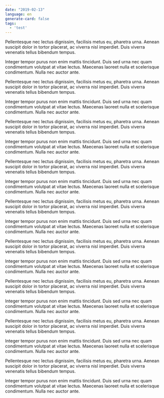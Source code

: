 ```yaml
---
date: "2019-02-13"
language: en
generate-card: false
tags:
  - 'test'
---
```


Pellentesque nec lectus dignissim, facilisis metus eu, pharetra urna. Aenean suscipit dolor in tortor placerat, ac viverra nisl imperdiet. Duis viverra venenatis tellus bibendum tempus. 

Integer tempor purus non enim mattis tincidunt. Duis sed urna nec quam condimentum volutpat at vitae lectus. Maecenas laoreet nulla et scelerisque condimentum. Nulla nec auctor ante.

Pellentesque nec lectus dignissim, facilisis metus eu, pharetra urna. Aenean suscipit dolor in tortor placerat, ac viverra nisl imperdiet. Duis viverra venenatis tellus bibendum tempus. 

Integer tempor purus non enim mattis tincidunt. Duis sed urna nec quam condimentum volutpat at vitae lectus. Maecenas laoreet nulla et scelerisque condimentum. Nulla nec auctor ante.

Pellentesque nec lectus dignissim, facilisis metus eu, pharetra urna. Aenean suscipit dolor in tortor placerat, ac viverra nisl imperdiet. Duis viverra venenatis tellus bibendum tempus. 

Integer tempor purus non enim mattis tincidunt. Duis sed urna nec quam condimentum volutpat at vitae lectus. Maecenas laoreet nulla et scelerisque condimentum. Nulla nec auctor ante.

Pellentesque nec lectus dignissim, facilisis metus eu, pharetra urna. Aenean suscipit dolor in tortor placerat, ac viverra nisl imperdiet. Duis viverra venenatis tellus bibendum tempus. 

Integer tempor purus non enim mattis tincidunt. Duis sed urna nec quam condimentum volutpat at vitae lectus. Maecenas laoreet nulla et scelerisque condimentum. Nulla nec auctor ante.

Pellentesque nec lectus dignissim, facilisis metus eu, pharetra urna. Aenean suscipit dolor in tortor placerat, ac viverra nisl imperdiet. Duis viverra venenatis tellus bibendum tempus. 

Integer tempor purus non enim mattis tincidunt. Duis sed urna nec quam condimentum volutpat at vitae lectus. Maecenas laoreet nulla et scelerisque condimentum. Nulla nec auctor ante.

Pellentesque nec lectus dignissim, facilisis metus eu, pharetra urna. Aenean suscipit dolor in tortor placerat, ac viverra nisl imperdiet. Duis viverra venenatis tellus bibendum tempus. 

Integer tempor purus non enim mattis tincidunt. Duis sed urna nec quam condimentum volutpat at vitae lectus. Maecenas laoreet nulla et scelerisque condimentum. Nulla nec auctor ante.

Pellentesque nec lectus dignissim, facilisis metus eu, pharetra urna. Aenean suscipit dolor in tortor placerat, ac viverra nisl imperdiet. Duis viverra venenatis tellus bibendum tempus. 

Integer tempor purus non enim mattis tincidunt. Duis sed urna nec quam condimentum volutpat at vitae lectus. Maecenas laoreet nulla et scelerisque condimentum. Nulla nec auctor ante.

Pellentesque nec lectus dignissim, facilisis metus eu, pharetra urna. Aenean suscipit dolor in tortor placerat, ac viverra nisl imperdiet. Duis viverra venenatis tellus bibendum tempus. 

Integer tempor purus non enim mattis tincidunt. Duis sed urna nec quam condimentum volutpat at vitae lectus. Maecenas laoreet nulla et scelerisque condimentum. Nulla nec auctor ante.

Pellentesque nec lectus dignissim, facilisis metus eu, pharetra urna. Aenean suscipit dolor in tortor placerat, ac viverra nisl imperdiet. Duis viverra venenatis tellus bibendum tempus. 

Integer tempor purus non enim mattis tincidunt. Duis sed urna nec quam condimentum volutpat at vitae lectus. Maecenas laoreet nulla et scelerisque condimentum. Nulla nec auctor ante.